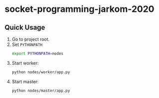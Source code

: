 # socket-programming-jarkom-2020


## Quick Usage
1. Go to project root.
2. Set `PYTHONPATH`
   ```sh
   export PYTHONPATH=nodes
   ```
3. Start worker:
    ```sh
    python nodes/worker/app.py
    ```
4. Start master:
    ```sh
    python nodes/master/app.py
    ```
